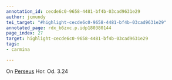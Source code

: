 ```yaml
---
annotation_id: cecde6c0-9658-4481-bf4b-03cad9631e29
author: jcmundy
tei_target: "#highlight-cecde6c0-9658-4481-bf4b-03cad9631e29"
annotated_page: rdx_b6zxc.p.idp180380144
page_index: 27
target: highlight-cecde6c0-9658-4481-bf4b-03cad9631e29
tags:
- carmina

---
```

On [Perseus](http://data.perseus.org/citations/urn:cts:latinLit:phi0893.phi001.perseus-lat1:3.24 "Perseus") Hor. Od. 3.24